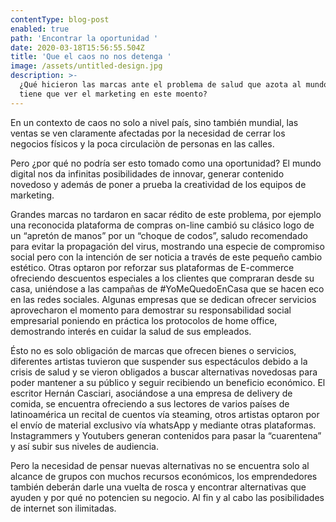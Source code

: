 ```yaml
---
contentType: blog-post
enabled: true
path: 'Encontrar la oportunidad '
date: 2020-03-18T15:56:55.504Z
title: 'Que el caos no nos detenga '
image: /assets/untitled-design.jpg
description: >-
  ¿Qué hicieron las marcas ante el problema de salud que azota al mundo?¿Qué
  tiene que ver el marketing en este moento?
---
```

En un contexto de caos no solo a nivel país, sino también mundial, las ventas se ven claramente afectadas por la necesidad de cerrar los negocios físicos y la poca circulaciòn de personas en las calles. 

Pero ¿por qué no podría ser esto tomado como una oportunidad? El mundo digital nos da infinitas posibilidades de innovar, generar contenido novedoso y además de poner a prueba la creatividad de los equipos de marketing. 

Grandes marcas no tardaron en sacar rédito de este problema, por ejemplo una reconocida plataforma de compras on-line cambió su clásico logo de un “apretón de manos” por un “choque de codos”, saludo recomendado para evitar la propagación del virus, mostrando una especie de  compromiso social pero con la intención de ser noticia a través de este pequeño cambio estético. Otras optaron por reforzar sus plataformas de E-commerce ofreciendo descuentos especiales a los clientes que compraran desde su casa, uniéndose a las campañas de #YoMeQuedoEnCasa que se hacen eco en las redes sociales. Algunas empresas que se dedican ofrecer servicios aprovecharon el momento para demostrar su responsabilidad social empresarial poniendo en práctica los protocolos de home office, demostrando interés en cuidar la salud de sus empleados. 

Ésto no es solo obligación de  marcas que ofrecen bienes o servicios, diferentes artistas tuvieron que suspender sus espectáculos debido a la crisis de salud y se vieron obligados a buscar alternativas novedosas para poder mantener a su público y seguir recibiendo un beneficio económico. El escritor Hernán Casciari, asociándose a una empresa de delivery de comida, se encuentra ofreciendo a sus lectores de varios países de latinoamérica un recital de cuentos vía steaming, otros artistas optaron por el envío de material exclusivo vía whatsApp y mediante otras plataformas. Instagrammers y Youtubers generan contenidos para pasar la “cuarentena” y así subir sus niveles de audiencia. 

Pero la necesidad de pensar nuevas alternativas no se encuentra solo al alcance de grupos con muchos recursos económicos, los emprendedores también deberán darle una vuelta de rosca y encontrar alternativas que ayuden y por qué no potencien su negocio. Al fin y al cabo las posibilidades de internet son ilimitadas.
